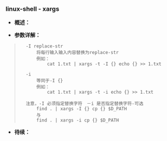### linux-shell - xargs
- **概述：**


- **参数详解：**
>       -I replace-str
>           将每行输入输入内容替换为replace-str
>           例如：
>               cat 1.txt | xargs -t -I {} echo {} >> 1.txt
>
>       -i
>           等同于-I {}
>           例如：
>               cat 1.txt | xargs -t -i echo {} >> 1.txt
>
>       注意，-I 必须指定替换字符　－i 是否指定替换字符-可选
>           find . | xargs -I {} cp {} $D_PATH
>           与
>           find . | xargs -i cp {} $D_PATH
>
>
>
>
>
>

- **待续：**
>
>
>
>
>
>
>
>
>
>
>
>
>
>
>
